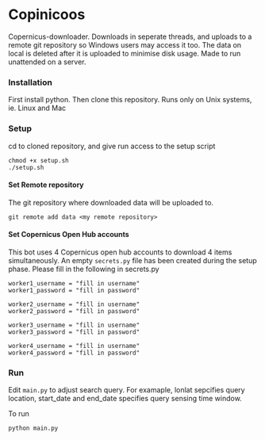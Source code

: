 # Copinicoos
Copernicus-downloader. Downloads in seperate threads, and uploads to a remote git repository so Windows users may access it too. The data on local is deleted after it is uploaded to minimise disk usage. Made to run unattended on a server.

### Installation
First install python. Then clone this repository. Runs only on Unix systems, ie. Linux and Mac

### Setup 
cd to cloned repository, and give run access to the setup script
```
chmod +x setup.sh
./setup.sh
```

#### Set Remote repository
The git repository where downloaded data will be uploaded to.
```
git remote add data <my remote repository>
```

#### Set Copernicus Open Hub accounts
This bot uses 4 Copernicus open hub accounts to download 4 items simultaneously. An empty `secrets.py` file has been created during the setup phase. Please fill in the following in secrets.py

```
worker1_username = "fill in username"
worker1_password = "fill in password"

worker2_username = "fill in username"
worker2_password = "fill in password"

worker3_username = "fill in username"
worker3_password = "fill in password"

worker4_username = "fill in username"
worker4_password = "fill in password"

```

### Run
Edit `main.py` to adjust search query. For examaple, lonlat sepcifies query location, start_date and end_date specifies query sensing time window.

To run
```
python main.py
```
